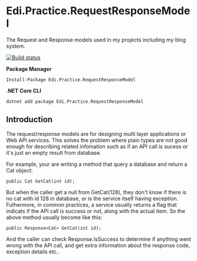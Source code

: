 # Edi.Practice.RequestResponseModel
The Request and Response models used in my projects including my blog system.

[![Build status](https://dev.azure.com/ediwang/EdiWang-GitHub-Builds/_apis/build/status/Edi.Practice.RequestResponseModel-CI)](https://dev.azure.com/ediwang/EdiWang-GitHub-Builds/_build/latest?definitionId=37)

**Package Manager**
```
Install-Package Edi.Practice.RequestResponseModel
```

**.NET Core CLI**
```
dotnet add package Edi.Practice.RequestResponseModel
```

## Introduction

The request/response models are for designing multi layer applications or Web API services. This solves the problem where plain types are not good enough for describing related infomation such as if an API call is sucess or it's just an empty result from database.

For example, your are writing a method that query a database and return a Cat object:

```
public Cat GetCat(int id);
```

But when the caller get a null from GetCat(128), they don't know if there is no cat with id 128 in database, or is the service itself having exception. Futhermore, in common practices, a service usually returns a flag that indicats if the API call is success or not, along with the actual item. So the above method usually become like this:

```
public Response<Cat> GetCat(int id);
```

And the caller can check Response.IsSuccess to determine if anything went wrong with the API call, and get extra information about the response code, exception details etc..
